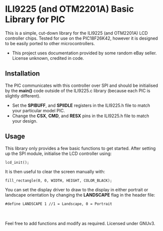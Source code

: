 # ILI9225 (and OTM2201A) Basic Library for PIC

This is a simple, cut-down library for the ILI9225 (and OTM2201A) LCD controller chips. Tested for use on the PIC18F26K42, however it is designed
to be easily ported to other microcontrollers.<br>

* This project uses documentation provided by some random eBay seller. License unknown, credited in code.

## Installation
The PIC communicates with this controller over SPI and should be initialised by the **main()** code outside of the ILI9225.c library (because each PIC is slightly different).<br>
* Set the **SPIBUFF**, and **SPIIDLE** registers in the ILI9225.h file to match your particular model PIC.<br>
* Change the **CSX**, **CMD**, and **RESX** pins in the ILI9225.h file to match your design.

## Usage
This library only provides a few basic functions to get started. After setting up the SPI module, initialise the LCD controller using:
```
lcd_init();
```
It is then useful to clear the screen manually with:
```
fill_rectangle(0, 0, WIDTH, HEIGHT, COLOR_BLACK);
```
You can set the display driver to draw to the display in either portrait or landscape orientation by changing the **LANDSCAPE** flag in the header file:
```
#define LANDSCAPE 1 //1 = Landscape, 0 = Portrait
```
<br><br>
Feel free to add functions and modify as required. Licensed under GNUv3.